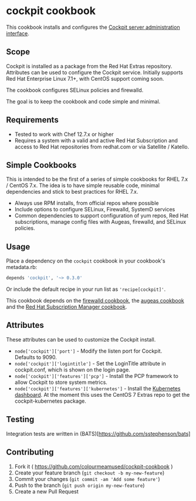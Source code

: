 cockpit cookbook
====================================

This cookbook installs and configures the [Cockpit server administration interface](http://cockpit-project.org/).


Scope
-----
Cockpit is installed as a package from the Red Hat Extras repository. Attributes can be used to configure the Cockpit service. Initially supports  Red Hat Enterprise Linux 7.1+, with CentOS support coming soon.

The cookbook configures SELinux policies and firewalld.

The goal is to keep the cookbook and code simple and minimal.

Requirements
------------
- Tested to work with Chef 12.7.x or higher
- Requires a system with a valid and active Red Hat Subscription and access to Red Hat repositories from redhat.com or via Satellite / Katello.

Simple Cookbooks
----------------

This is intended to be the first of a series of simple cookbooks for RHEL 7.x / CentOS 7.x. The idea is to have simple reusable code, minimal dependencies and stick to best practices for RHEL 7.x.

- Always use RPM installs, from official repos where possible
- Include options to configure SELinux, Firewalld, SystemD services
- Common dependencies to support configuration of yum repos, Red Hat subscriptions, manage config files with Augeas, firewalld, and SELinux policies.


Usage
-------
Place a dependency on the `cockpit` cookbook in your
cookbook's metadata.rb:

```ruby
depends 'cockpit', '~> 0.3.0'
```

Or include the default recipe in your run list as ``'recipe[cockpit]'``.


This cookbook depends on the [firewalld cookbook](https://supermarket.chef.io/cookbooks/firewalld), the [augeas cookbook](https://supermarket.chef.io/cookbooks/augeas) and the [Red Hat Subscription Manager cookbook](https://supermarket.chef.io/cookbooks/redhat_subscription_manager).

Attributes
------------

These attributes can be used to customize the Cockpit install.

* `node['cockpit']['port']` - Modify the listen port for Cockpit.  
   Defaults to 9090.
* `node['cockpit']['logintitle']` - Set the LoginTitle attribute in cockpit.conf, which is shown on the login page.   
* `node['cockpit']['features']['pcp']` - Install the PCP framework to allow Cockpit to store system metrics.
* `node['cockpit']['features']['kubernetes']` - Install the [Kubernetes dashboard](http://cockpit-project.org/guide/latest/feature-kubernetes.html). At the moment this uses the CentOS 7 Extras repo to get the cockpit-kubernetes package.




Testing
-------

Integration tests are written in (BATS)[https://github.com/sstephenson/bats]

Contributing
------------

1. Fork it ( https://github.com/colourmeamused/cockpit-cookbook )
2. Create your feature branch (`git checkout -b my-new-feature`)
3. Commit your changes (`git commit -am 'Add some feature'`)
4. Push to the branch (`git push origin my-new-feature`)
5. Create a new Pull Request
